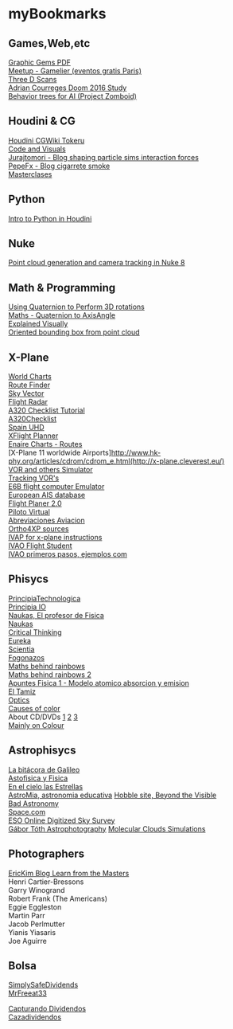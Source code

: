 # myBookmarks

## **Games,Web,etc**  
[Graphic Gems PDF](http://inis.jinr.ru/sl/vol1/CMC/Graphics_Gems_2,ed_J.Arvo.pdf)  
[Meetup - Gamelier (eventos gratis Paris)](http://www.meetup.com/fr-FR/Gamelier-Paris-meetup-community/)  
[Three D Scans](http://threedscans.com/)  
[Adrian Courreges Doom 2016 Study](http://www.adriancourreges.com/blog/2016/09/09/doom-2016-graphics-study/)  
[Behavior trees for AI (Project Zomboid)](http://www.gamasutra.com/blogs/ChrisSimpson/20140717/221339/Behavior_trees_for_AI_How_they_work.php/)  

## **Houdini & CG**
[Houdini CGWiki Tokeru](http://www.tokeru.com/cgwiki/index.php?title=Main_Page)  
[Code and Visuals](http://blog.yiningkarlli.com/)  
[Jurajtomori - Blog shaping particle sims interaction forces](https://jurajtomori.wordpress.com/)  
[PepeFx - Blog cigarrete smoke](http://pepefx.blogspot.fr/)  
[Masterclases](http://www.iamag.co/features/)  


## **Python**
[Intro to Python in Houdini](https://www.youtube.com/watch?v=Ua2loiGHZ38&index=2&list=RDN7m86aMNjlQ)

## **Nuke**  
[Point cloud generation and camera tracking in Nuke 8](http://community.foundry.com/discuss/topic/86851)  

## **Math & Programming**  
[Using Quaternion to Perform 3D rotations](http://www.cprogramming.com/tutorial/3d/quaternions.html)  
[Maths - Quaternion to AxisAngle](http://www.euclideanspace.com/maths/geometry/rotations/conversions/quaternionToAngle/)  
[Explained Visually](http://setosa.io/ev/)  
[Oriented bounding box from point cloud](https://hewjunwei.wordpress.com/2013/01/26/obb-generation-via-principal-component-analysis/)  

## **X-Plane**
[World Charts](http://www.uvairlines.com/admin/resources/charts/charts-europe.htm)  
[Route Finder](http://rfinder.asalink.net/free/)  
[Sky Vector](https://skyvector.com/)  
[Flight Radar](https://www.flightradar24.com/)  
[A320 Checklist Tutorial](http://airbus320neo.com/download/docs/Tutorial_A320_toller_stefan.pdf)  
[A320Checklist](http://airbus320neo.com/download/docs/JARa320_Checklist.pdf)  
[Spain UHD](http://spainuhd.blogspot.fr/p/descarga.html)  
[XFlight Planner](http://app.xflightplanner.net/#)  
[Enaire Charts - Routes](http://www.enaire.es/csee/Satellite/navegacion-aerea/es/Page/1078418725163/?other=1083158950596&other2=1083857759015&other3=1091168244328#ancla33511)  
[X-Plane 11 worldwide Airports]http://www.hk-phy.org/articles/cdrom/cdrom_e.html(http://x-plane.cleverest.eu/)  
[VOR and others Simulator](http://www.luizmonteiro.com/learning_vor_sim.aspx)  
[Tracking VOR's](https://allaboutairplanes.wordpress.com/2011/06/16/tracking-and-intercepting-vors/)  
[E6B flight computer Emulator](http://www.csgnetwork.com/e6bcalc.html)  
[European AIS database](https://www.ead.eurocontrol.int/fwf-eadbasic/public/cms/cmscontent.faces?configKey=default.home.page)  
[Flight Planer 2.0](http://onlineflightplanner.org/)  
[Piloto Virtual](http://tomalosmandos.blogspot.fr/2010/06/el-piloto-virtual-primeros-pasos.html)  
[Abreviaciones Aviacion](http://www.telcom.es/~gacias/rincon/abrevaz.html)  
[Ortho4XP sources](https://forums.x-plane.org/index.php?/forums/topic/125828-ortho4xp-per-country-master-source-list/)  
[IVAP for x-plane instructions](https://ivao.aero/softdev/X-IvAp/walkthrough.htm)  
[IVAO Flight Student](https://www.ivao.aero/training/documentation/index.php?section=fsx)  
[IVAO primeros pasos, ejemplos com](https://files.ivao.es/newbie/PrimPasATC.pdf)  

## **Phisycs**
[PrincipiaTechnologica](http://principiatechnologica.com/)  
[Principia IO](http://principia.io/#)  
[Naukas, El profesor de Fisica](http://elprofedefisica.naukas.com/)  
[Naukas](http://naukas.com/)  
[Critical Thinking](http://darksapiens.blogspot.fr/)  
[Eureka](http://danielmarin.naukas.com/)  
[Scientia](http://scientiablog.com/)  
[Fogonazos](http://www.fogonazos.es)  
[Maths behind rainbows](https://plus.maths.org/content/rainbows)  
[Maths behind rainbows 2](http://scientificsentence.net/Equations/optics/index.php?key=yes&Integer=descartes_rainbow)  
[Apuntes Fisica 1 - Modelo atomico absorcion y emision](http://rephip.unr.edu.ar/bitstream/handle/2133/4905/7101-15%20FISICA%20Modelo%20at%C3%B3mico%20de%20absorci%C3%B3n%20y%20emis%C3%B3n%20de%20fotones.pdf?sequence=2)  
[El Tamiz](https://eltamiz.com/)  
[Optics](http://scientificsentence.net/Equations/optics/index.php)  
[Causes of color](http://www.webexhibits.org/causesofcolor/index.html)  
About CD/DVDs [1](http://www.explainthatstuff.com/cdplayers.html)
[2](https://www.clir.org/pubs/reports/pub121/sec3/)
[3](http://www.hk-phy.org/articles/cdrom/cdrom_e.html)  
[Mainly on Colour](https://www.itp.uni-hannover.de/zawischa.html?&L=1)  

## **Astrophisycs**
[La bitácora de Galileo](http://www.bitacoradegalileo.com/indice-tematico/)  
[Astofisica y Fisica](http://www.astrofisicayfisica.com)  
[En el cielo las Estrellas](http://guillermoabramson.blogspot.fr/)  
[AstroMia, astronomia educativa](http://www.astromia.com/) 
[Hobble site, Beyond the Visible](http://webbtelescope.org/webb_telescope/science_on_the_edge/beyond_the_visible/)  
[Bad Astronomy](http://www.slate.com/blogs/bad_astronomy.html)  
[Space.com](http://www.space.com/)  
[ESO Online Digitized Sky Survey](http://archive.eso.org/dss/dss)  
[Gábor Tóth Astrophotography](http://astro.i-net.hu/) 
[Molecular Clouds Simulations](http://www.astro.ex.ac.uk/people/mbate/)  

## **Photographers**
[EricKim Blog Learn from the Masters](http://erickimphotography.com/blog/learn-from-the-masters/)  
Henri Cartier-Bressons  
Garry Winogrand  
Robert Frank (The Americans)  
Eggie Eggleston  
Martin Parr  
Jacob Perlmutter  
Yianis Yiasaris  
Joe Aguirre  

## **Bolsa**
[SimplySafeDividends](https://www.simplysafedividends.com/#)  
[MrFreeat33](http://www.mrfreeat33.com/)  
  
[Capturando Dividendos](http://capturandodividendos.blogspot.fr/)  
[Cazadividendos](http://www.cazadividendos.com)  
